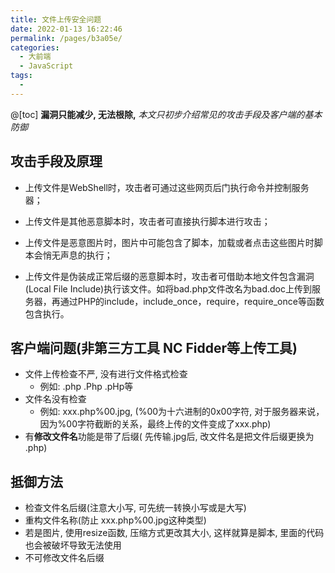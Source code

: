 ```yaml
---
title: 文件上传安全问题
date: 2022-01-13 16:22:46
permalink: /pages/b3a05e/
categories:
  - 大前端
  - JavaScript
tags:
  - 
---
```

@[toc]
**漏洞只能减少, 无法根除,**
*本文只初步介绍常见的攻击手段及客户端的基本防御*
## 攻击手段及原理
- 上传文件是WebShell时，攻击者可通过这些网页后门执行命令并控制服务器；

- 上传文件是其他恶意脚本时，攻击者可直接执行脚本进行攻击；

- 上传文件是恶意图片时，图片中可能包含了脚本，加载或者点击这些图片时脚本会悄无声息的执行；

- 上传文件是伪装成正常后缀的恶意脚本时，攻击者可借助本地文件包含漏洞(Local File Include)执行该文件。如将bad.php文件改名为bad.doc上传到服务器，再通过PHP的include，include_once，require，require_once等函数包含执行。

## 客户端问题(非第三方工具 NC Fidder等上传工具)
- 文件上传检查不严, 没有进行文件格式检查 
	- 例如: .php  .Php .pHp等
- 文件名没有检查
	- 	例如: xxx.php%00.jpg, (%00为十六进制的0x00字符, 对于服务器来说，因为%00字符截断的关系，最终上传的文件变成了xxx.php)
- 有**修改文件名**功能是带了后缀( 先传输.jpg后, 改文件名是把文件后缀更换为 .php)
## 抵御方法
- 检查文件名后缀(注意大小写, 可先统一转换小写或是大写)
- 重构文件名称(防止 xxx.php%00.jpg这种类型)
- 若是图片, 使用resize函数, 压缩方式更改其大小, 这样就算是脚本, 里面的代码也会被破坏导致无法使用
- 不可修改文件名后缀
